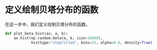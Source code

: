 # 定义绘制贝塔分布的函数

在这一步中，我们定义绘制贝塔分布的函数。

```python
def plot_beta_hist(ax, a, b):
    ax.hist(np.random.beta(a, b, size=10000),
            histtype="stepfilled", bins=25, alpha=0.8, density=True)
```
